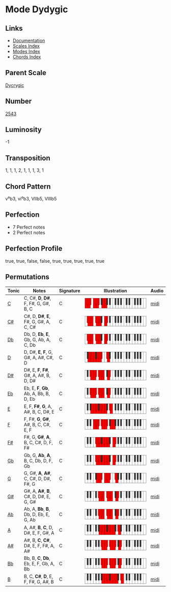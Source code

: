 # Mode Dydygic

## Links

- [Documentation](README.md)
- [Scales Index](Scales.md)
- [Modes Index](Modes.md)
- [Chords Index](Chords.md)

## Parent Scale

[Dycrygic](ScaleDycrygic.md)

## Number

[2543](https://ianring.com/musictheory/scales/2543)

## Luminosity

-1

## Transposition

1, 1, 1, 2, 1, 1, 1, 3, 1

## Chord Pattern

v⁰b3, vi⁰b3, VIIb5, VIIIb5

## Perfection

- 7 Perfect notes
- 2 Perfect notes

## Perfection Profile

true, true, false, false, true, true, true, true, true

## Permutations

| Tonic | Notes | Signature | Illustration | Audio |
|-------|-------|-----------|--------------|-------|
| [C](ModeCNaturalDydygic.md) | C, C#, **D**, **D#**, F, F#, G, G#, B, C | C | ![CNaturalDydygic](ModeCNaturalDydygic.png) | [midi](https://github.com/edipermadi/music/blob/main/docs/ModeCNaturalDydygic.mid?raw=true) |
| [C#](ModeCSharpDydygic.md) | C#, D, **D#**, **E**, F#, G, G#, A, C, C# | C | ![CSharpDydygic](ModeCSharpDydygic.png) | [midi](https://github.com/edipermadi/music/blob/main/docs/ModeCSharpDydygic.mid?raw=true) |
| [Db](ModeDFlatDydygic.md) | Db, D, **Eb**, **E**, Gb, G, Ab, A, C, Db | C | ![DFlatDydygic](ModeDFlatDydygic.png) | [midi](https://github.com/edipermadi/music/blob/main/docs/ModeDFlatDydygic.mid?raw=true) |
| [D](ModeDNaturalDydygic.md) | D, D#, **E**, **F**, G, G#, A, A#, C#, D | C | ![DNaturalDydygic](ModeDNaturalDydygic.png) | [midi](https://github.com/edipermadi/music/blob/main/docs/ModeDNaturalDydygic.mid?raw=true) |
| [D#](ModeDSharpDydygic.md) | D#, E, **F**, **F#**, G#, A, A#, B, D, D# | C | ![DSharpDydygic](ModeDSharpDydygic.png) | [midi](https://github.com/edipermadi/music/blob/main/docs/ModeDSharpDydygic.mid?raw=true) |
| [Eb](ModeEFlatDydygic.md) | Eb, E, **F**, **Gb**, Ab, A, Bb, B, D, Eb | C | ![EFlatDydygic](ModeEFlatDydygic.png) | [midi](https://github.com/edipermadi/music/blob/main/docs/ModeEFlatDydygic.mid?raw=true) |
| [E](ModeENaturalDydygic.md) | E, F, **F#**, **G**, A, A#, B, C, D#, E | C | ![ENaturalDydygic](ModeENaturalDydygic.png) | [midi](https://github.com/edipermadi/music/blob/main/docs/ModeENaturalDydygic.mid?raw=true) |
| [F](ModeFNaturalDydygic.md) | F, F#, **G**, **G#**, A#, B, C, C#, E, F | C | ![FNaturalDydygic](ModeFNaturalDydygic.png) | [midi](https://github.com/edipermadi/music/blob/main/docs/ModeFNaturalDydygic.mid?raw=true) |
| [F#](ModeFSharpDydygic.md) | F#, G, **G#**, **A**, B, C, C#, D, F, F# | C | ![FSharpDydygic](ModeFSharpDydygic.png) | [midi](https://github.com/edipermadi/music/blob/main/docs/ModeFSharpDydygic.mid?raw=true) |
| [Gb](ModeGFlatDydygic.md) | Gb, G, **Ab**, **A**, B, C, Db, D, F, Gb | C | ![GFlatDydygic](ModeGFlatDydygic.png) | [midi](https://github.com/edipermadi/music/blob/main/docs/ModeGFlatDydygic.mid?raw=true) |
| [G](ModeGNaturalDydygic.md) | G, G#, **A**, **A#**, C, C#, D, D#, F#, G | C | ![GNaturalDydygic](ModeGNaturalDydygic.png) | [midi](https://github.com/edipermadi/music/blob/main/docs/ModeGNaturalDydygic.mid?raw=true) |
| [G#](ModeGSharpDydygic.md) | G#, A, **A#**, **B**, C#, D, D#, E, G, G# | C | ![GSharpDydygic](ModeGSharpDydygic.png) | [midi](https://github.com/edipermadi/music/blob/main/docs/ModeGSharpDydygic.mid?raw=true) |
| [Ab](ModeAFlatDydygic.md) | Ab, A, **Bb**, **B**, Db, D, Eb, E, G, Ab | C | ![AFlatDydygic](ModeAFlatDydygic.png) | [midi](https://github.com/edipermadi/music/blob/main/docs/ModeAFlatDydygic.mid?raw=true) |
| [A](ModeANaturalDydygic.md) | A, A#, **B**, **C**, D, D#, E, F, G#, A | C | ![ANaturalDydygic](ModeANaturalDydygic.png) | [midi](https://github.com/edipermadi/music/blob/main/docs/ModeANaturalDydygic.mid?raw=true) |
| [A#](ModeASharpDydygic.md) | A#, B, **C**, **C#**, D#, E, F, F#, A, A# | C | ![ASharpDydygic](ModeASharpDydygic.png) | [midi](https://github.com/edipermadi/music/blob/main/docs/ModeASharpDydygic.mid?raw=true) |
| [Bb](ModeBFlatDydygic.md) | Bb, B, **C**, **Db**, Eb, E, F, Gb, A, Bb | C | ![BFlatDydygic](ModeBFlatDydygic.png) | [midi](https://github.com/edipermadi/music/blob/main/docs/ModeBFlatDydygic.mid?raw=true) |
| [B](ModeBNaturalDydygic.md) | B, C, **C#**, **D**, E, F, F#, G, A#, B | C | ![BNaturalDydygic](ModeBNaturalDydygic.png) | [midi](https://github.com/edipermadi/music/blob/main/docs/ModeBNaturalDydygic.mid?raw=true) |

